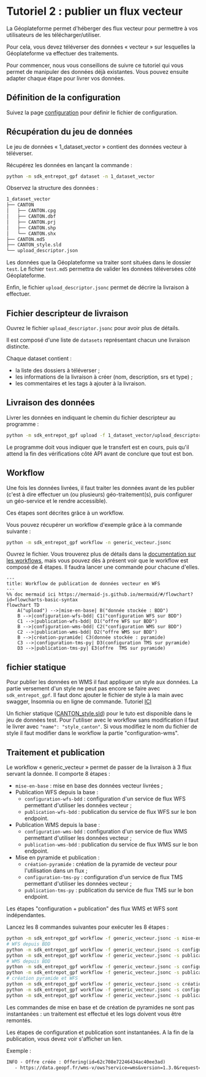 # Tutoriel 2 : publier un flux vecteur

La Géoplateforme permet d'héberger des flux vecteur pour permettre à vos utilisateurs de les télécharger/utiliser.

Pour cela, vous devez téléverser des données « vecteur » sur lesquelles la Géoplateforme va effectuer des traitements.

Pour commencer, nous vous conseillons de suivre ce tutoriel qui vous permet de manipuler des données déjà existantes. Vous pouvez ensuite adapter chaque étape pour livrer vos données.

## Définition de la configuration

Suivez la page [configuration](configuration.md) pour définir le fichier de configuration.

## Récupération du jeu de données

Le jeu de données « 1_dataset_vector » contient des données vecteur à téléverser.

Récupérez les données en lançant la commande :

```sh
python -m sdk_entrepot_gpf dataset -n 1_dataset_vector
```

Observez la structure des données :

```txt
1_dataset_vector
├── CANTON
│   ├── CANTON.cpg
│   ├── CANTON.dbf
│   ├── CANTON.prj
│   ├── CANTON.shp
│   └── CANTON.shx
├── CANTON.md5
├── CANTON_style.sld
└── upload_descriptor.json
```

Les données que la Géoplateforme va traiter sont situées dans le dossier `test`.
Le fichier `test.md5` permettra de valider les données téléversées côté Géoplateforme.

Enfin, le fichier `upload_descriptor.jsonc` permet de décrire la livraison à effectuer.

## Fichier descripteur de livraison

Ouvrez le fichier `upload_descriptor.jsonc` pour avoir plus de détails.

Il est composé d'une liste de `datasets` représentant chacun une livraison distincte.

Chaque dataset contient :

* la liste des dossiers à téléverser ;
* les informations de la livraison à créer (nom, description, srs et type) ;
* les commentaires et les tags à ajouter à la livraison.

## Livraison des données

Livrer les données en indiquant le chemin du fichier descripteur au programme :

```sh
python -m sdk_entrepot_gpf upload -f 1_dataset_vector/upload_descriptor.json
```

Le programme doit vous indiquer que le transfert est en cours, puis qu'il attend la fin des vérifications côté API avant de conclure que tout est bon.

## Workflow

Une fois les données livrées, il faut traiter les données avant de les publier (c'est à dire effectuer un (ou plusieurs) géo-traitement(s), puis configurer un géo-service et le rendre accessible).

Ces étapes sont décrites grâce à un workflow.

Vous pouvez récupérer un workflow d'exemple grâce à la commande suivante :

```sh
python -m sdk_entrepot_gpf workflow -n generic_vecteur.jsonc
```

Ouvrez le fichier. Vous trouverez plus de détails dans la [documentation sur les workflows](workflow.md), mais vous pouvez dès à présent voir que le workflow est composé de 4 étapes. Il faudra lancer une commande pour chacune d'elles.

```mermaid
---
title: Workflow de publication de données vecteur en WFS
---
%% doc mermaid ici https://mermaid-js.github.io/mermaid/#/flowchart?id=flowcharts-basic-syntax
flowchart TD
    A("upload") -->|mise-en-base| B("donnée stockée : BDD")
    B -->|configuration-wfs-bdd| C1("configuration WFS sur BDD")
    C1 -->|publication-wfs-bdd| D1("offre WFS sur BDD")
    B -->|configuration-wms-bdd| C2("configuration WMS sur BDD")
    C2 -->|publication-wms-bdd| D2("offre WMS sur BDD")
    B -->|création-pyramide| C3(donnée stockée : pyramide)
    C3 -->|configuration-tms-py| D3(configuration TMS sur pyramide)
    D3 -->|publication-tms-py| E3(offre  TMS sur pyramide)
```

## fichier statique

Pour publier les données en WMS il faut appliquer un style aux données. La partie versement d'un style ne peut pas encore se faire avec `sdk_entrepot_gpf`. Il faut donc ajouter le fichier de style à la main avec swagger, Insomnia ou en ligne de commande. Tutoriel [ICI](https://gpf-beta.ign.fr/geoplateforme/tutoriels/vecteur/gestion_statique/)

Un fichier statique ([CANTON_style.sld](https://raw.githubusercontent.com/Geoplateforme/sdk_entrepot/prod/sdk_entrepot_gpf/_data/datasets/1_dataset_vector/CANTON_style.sld)) pour le tuto est disponible dans le jeu de données test. Pour l'utiliser avec le workflow sans modification il faut le livrer avec `"name": "style_canton"`.
Si vous modifiez le nom du fichier de style il faut modifier dans le workflow la partie "configuration-wms".

## Traitement et publication

Le workflow « generic_vecteur » permet de passer de la livraison à 3 flux servant la donnée. Il comporte 8 étapes :

* `mise-en-base` : mise en base des données vecteur livrées ;
* Publication WFS depuis la base :
  * `configuration-wfs-bdd` : configuration d'un service de flux WFS permettant d'utiliser les données vecteur ;
  * `publication-wfs-bdd` : publication du service de flux WFS sur le bon endpoint.
* Publication WMS depuis la base :
  * `configuration-wms-bdd` : configuration d'un service de flux WMS permettant d'utiliser les données vecteur ;
  * `publication-wms-bdd` : publication du service de flux WMS sur le bon endpoint.
* Mise en pyramide et publication :
  * `création-pyramide` : création de la pyramide de vecteur pour l'utilisation dans un flux ;
  * `configuration-tms-py` : configuration d'un service de flux TMS permettant d'utiliser les données vecteur ;
  * `publication-tms-py` : publication du service de flux TMS sur le bon endpoint.

Les étapes "configuration + publication" des flux WMS et WFS sont indépendantes.

Lancez les 8 commandes suivantes pour exécuter les 8 étapes :

```sh
python -m sdk_entrepot_gpf workflow -f generic_vecteur.jsonc -s mise-en-base
# WFS depuis BDD
python -m sdk_entrepot_gpf workflow -f generic_vecteur.jsonc -s configuration-wfs-bdd
python -m sdk_entrepot_gpf workflow -f generic_vecteur.jsonc -s publication-wfs-bdd
# WMS depuis BDD
python -m sdk_entrepot_gpf workflow -f generic_vecteur.jsonc -s configuration-wms-bdd
python -m sdk_entrepot_gpf workflow -f generic_vecteur.jsonc -s publication-wms-bdd
# création pyramide et WFS
python -m sdk_entrepot_gpf workflow -f generic_vecteur.jsonc -s création-pyramide
python -m sdk_entrepot_gpf workflow -f generic_vecteur.jsonc -s configuration-tms-py
python -m sdk_entrepot_gpf workflow -f generic_vecteur.jsonc -s publication-tms-py
```

Les commandes de mise en base et de création de pyramides ne sont pas instantanées : un traitement est effectué et les logs doivent vous être remontés.

Les étapes de configuration et publication sont instantanées. A la fin de la publication, vous devez voir s'afficher un lien.

Exemple :

```txt
INFO - Offre créée : Offering(id=62c708e72246434ac40ee3ad)
   - https://data.geopf.fr/wms-v/ows?service=wms&version=1.3.0&request=DescribeLayer&layers=ludi_bdd__Flux_vecteur_WMS
```
